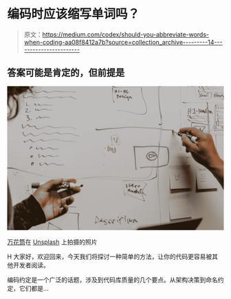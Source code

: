 # 编码时应该缩写单词吗？

> 原文：<https://medium.com/codex/should-you-abbreviate-words-when-coding-aa08f8412a7b?source=collection_archive---------14----------------------->

## 答案可能是肯定的，但前提是

![](img/4c9bb95cf486b45ba1962ae25f579819.png)

[万花筒](https://unsplash.com/es/@kaleidico?utm_source=unsplash&utm_medium=referral&utm_content=creditCopyText)在 [Unsplash](https://unsplash.com/s/photos/white-board?utm_source=unsplash&utm_medium=referral&utm_content=creditCopyText) 上拍摄的照片

H 大家好，欢迎回来，今天我们将探讨一种简单的方法，让你的代码更容易被其他开发者阅读。

编码约定是一个广泛的话题，涉及到代码库质量的几个要点。从架构决策到命名约定，它们都是…